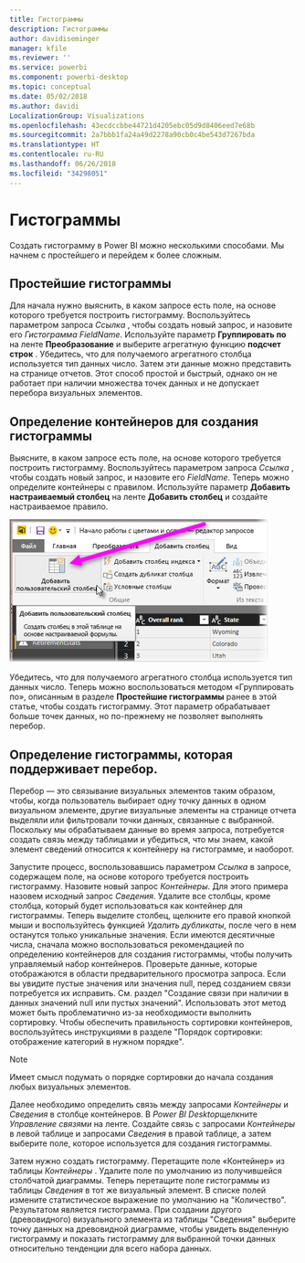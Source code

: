 ```yaml
---
title: Гистограммы
description: Гистограммы
author: davidiseminger
manager: kfile
ms.reviewer: ''
ms.service: powerbi
ms.component: powerbi-desktop
ms.topic: conceptual
ms.date: 05/02/2018
ms.author: davidi
LocalizationGroup: Visualizations
ms.openlocfilehash: 43ecdccbbe44721d4205ebc05d9d8406eed7e68b
ms.sourcegitcommit: 2a7bbb1fa24a49d2278a90cb0c4be543d7267bda
ms.translationtype: HT
ms.contentlocale: ru-RU
ms.lasthandoff: 06/26/2018
ms.locfileid: "34298051"
---
```

# <a name="histograms"></a>Гистограммы
Создать гистограмму в Power BI можно несколькими способами. Мы начнем с простейшего и перейдем к более сложным.

## <a name="simple-histograms"></a>Простейшие гистограммы
Для начала нужно выяснить, в каком запросе есть поле, на основе которого требуется построить гистограмму.  Воспользуйтесь параметром запроса *Ссылка* , чтобы создать новый запрос, и назовите его *Гистограмма FieldName*. Используйте параметр **Группировать по** на ленте **Преобразование** и выберите агрегатную функцию **подсчет строк** . Убедитесь, что для получаемого агрегатного столбца используется тип данных число. Затем эти данные можно представить на странице отчетов. Этот способ простой и быстрый, однако он не работает при наличии множества точек данных и не допускает перебора визуальных элементов.

## <a name="defining-buckets-to-build-a-histogram"></a>Определение контейнеров для создания гистограммы
Выясните, в каком запросе есть поле, на основе которого требуется построить гистограмму. Воспользуйтесь параметром запроса *Ссылка* , чтобы создать новый запрос, и назовите его *FieldName*.  Теперь можно определите контейнеры с правилом. Используйте параметр **Добавить настраиваемый столбец** на ленте **Добавить столбец** и создайте настраиваемое правило.

![](media/service-histograms/powerbi-service-histograms_1.png)

Убедитесь, что для получаемого агрегатного столбца используется тип данных число. Теперь можно воспользоваться методом «Группировать по», описанным в разделе **Простейшие гистограммы** ранее в этой статье, чтобы создать гистограмму. Этот параметр обрабатывает больше точек данных, но по-прежнему не позволяет выполнять перебор.

## <a name="defining-a-histogram-that-supports-brushing"></a>Определение гистограммы, которая поддерживает перебор.
Перебор — это связывание визуальных элементов таким образом, чтобы, когда пользователь выбирает одну точку данных в одном визуальном элементе, другие визуальные элементы на странице отчета выделяли или фильтровали точки данных, связанные с выбранной.  Поскольку мы обрабатываем данные во время запроса, потребуется создать связь между таблицами и убедиться, что мы знаем, какой элемент сведений относится к контейнеру на гистограмме, и наоборот.

Запустите процесс, воспользовавшись параметром *Ссылка* в запросе, содержащем поле, на основе которого требуется построить гистограмму.  Назовите новый запрос *Контейнеры*.  Для этого примера назовем исходный запрос *Сведения*.  Удалите все столбцы, кроме столбца, который будет использоваться как контейнер для гистограммы.  Теперь выделите столбец, щелкните его правой кнопкой мыши и воспользуйтесь функцией *Удалить дубликаты*, после чего в нем останутся только уникальные значения. Если имеются десятичные числа, сначала можно воспользоваться рекомендацией по определению контейнеров для создания гистограммы, чтобы получить управляемый набор контейнеров.  Проверьте данные, которые отображаются в области предварительного просмотра запроса. Если вы увидите пустые значения или значения null, перед созданием связи потребуется их исправить. См. раздел "Создание связи при наличии в данных значений null или пустых значений". Использовать этот метод может быть проблематично из-за необходимости выполнить сортировку. Чтобы обеспечить правильность сортировки контейнеров, воспользуйтесь инструкциями в разделе "Порядок сортировки: отображение категорий в нужном порядке". 

> [!NOTE]
> Имеет смысл подумать о порядке сортировки до начала создания любых визуальных элементов.   
> 
> 

Далее необходимо определить связь между запросами *Контейнеры* и *Сведения* в столбце контейнеров.  В *Power BI Desktop*щелкните *Управление связями* на ленте.  Создайте связь с запросами *Контейнеры* в левой таблице и запросами *Сведения* в правой таблице, а затем выберите поле, которое используется для создания гистограммы. 

Затем нужно создать гистограмму. Перетащите поле «Контейнер» из таблицы *Контейнеры* . Удалите поле по умолчанию из получившейся столбчатой диаграммы.  Теперь перетащите поле гистограммы из таблицы *Сведения* в тот же визуальный элемент. В списке полей измените статистическое выражение по умолчанию на "Количество". Результатом является гистограмма. При создании другого (древовидного) визуального элемента из таблицы "Сведения" выберите точку данных на древовидной диаграмме, чтобы увидеть выделенную гистограмму и показать гистограмму для выбранной точки данных относительно тенденции для всего набора данных.

